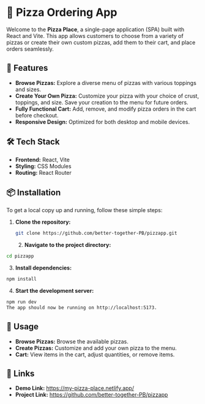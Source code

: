 # 🍕 Pizza Ordering App

Welcome to the **Pizza Place**, a single-page application (SPA) built with React and Vite. This app allows customers to choose from a variety of pizzas or create their own custom pizzas, add them to their cart, and place orders seamlessly.

## 🚀 Features

- **Browse Pizzas:** Explore a diverse menu of pizzas with various toppings and sizes.
- **Create Your Own Pizza:** Customize your pizza with your choice of crust, toppings, and size. Save your creation to the menu for future orders.
- **Fully Functional Cart:** Add, remove, and modify pizza orders in the cart before checkout.
- **Responsive Design:** Optimized for both desktop and mobile devices.

## 🛠️ Tech Stack

- **Frontend:** React, Vite
- **Styling:** CSS Modules
- **Routing:** React Router

## 📦 Installation

To get a local copy up and running, follow these simple steps:

1. **Clone the repository:**

   ```bash
   git clone https://github.com/better-together-PB/pizzapp.git
   ```

   2. **Navigate to the project directory:**

```bash
cd pizzapp

```

3. **Install dependencies:**

```bash
npm install
```

4. **Start the development server:**

```bash
npm run dev
The app should now be running on http://localhost:5173.
```

## 🛒 Usage

- **Browse Pizzas:** Browse the available pizzas.
- **Create Pizzas:** Customize and add your own pizza to the menu.
- **Cart:** View items in the cart, adjust quantities, or remove items.

## 🔗 Links

- **Demo Link:** https://my-pizza-place.netlify.app/
- **Project Link:** https://github.com/better-together-PB/pizzapp
